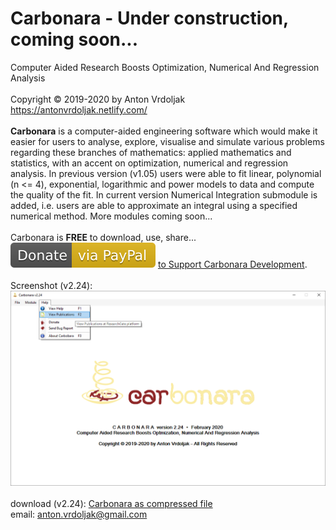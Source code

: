 # Carbonara - Under construction, coming soon...
Computer Aided Research Boosts Optimization, Numerical And Regression Analysis<br />
<br />
Copyright © 2019-2020 by Anton Vrdoljak <br />
https://antonvrdoljak.netlify.com/ <br />
<br />
**Carbonara** is a computer-aided engineering software which would make it easier for users to analyse, explore, visualise and simulate various problems regarding these branches of mathematics: applied mathematics and statistics, with an accent on optimization, numerical and regression analysis. In previous version (v1.05) users were able to fit linear, polynomial (n <= 4), exponential, logarithmic and power models to data and compute the quality of the fit. In current version Numerical Integration submodule is added, i.e. users are able to approximate an integral using a specified numerical method. More modules coming soon...<br />
<br />
Carbonara is __FREE__ to download, use, share... <br />
![Donate](https://github.com/Vrda-GF/Carbonara/blob/master/static/img/Donate.svg) [to Support Carbonara Development](https://www.paypal.com/en/cgi-bin/webscr?business=anton.vrdoljak@gmail.com&cmd=_xclick&currency_code=EUR&amount=4&item_name=Carbonara_Donation).<br />
<br />
Screenshot (v2.24): <br />
![Carbonara](https://raw.githubusercontent.com/Vrda-GF/Carbonara/master/static/img/CarbonaraMain2.png)
<br />
<br />
download (v2.24): [Carbonara as compressed file](https://raw.githubusercontent.com/Vrda-GF/Carbonara/master/static/files/Carbonara_v2_24.zip) <br />
email: anton.vrdoljak@gmail.com <br />
